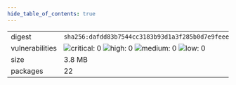 ```yaml
---
hide_table_of_contents: true
---
```


<table>
<tr><td>digest</td><td><code>sha256:dafdd83b7544cc3183b93d1a3f285b0d7e9feeeb0b0300dfa6b945209d0b592e</code></td><tr><tr><td>vulnerabilities</td><td><img alt="critical: 0" src="https://img.shields.io/badge/critical-0-lightgrey"/> <img alt="high: 0" src="https://img.shields.io/badge/high-0-lightgrey"/> <img alt="medium: 0" src="https://img.shields.io/badge/medium-0-lightgrey"/> <img alt="low: 0" src="https://img.shields.io/badge/low-0-lightgrey"/> <!-- unspecified: 0 --></td></tr>
<tr><td>size</td><td>3.8 MB</td></tr>
<tr><td>packages</td><td>22</td></tr>
</table>
</details></table>
</details>

<table></table>

